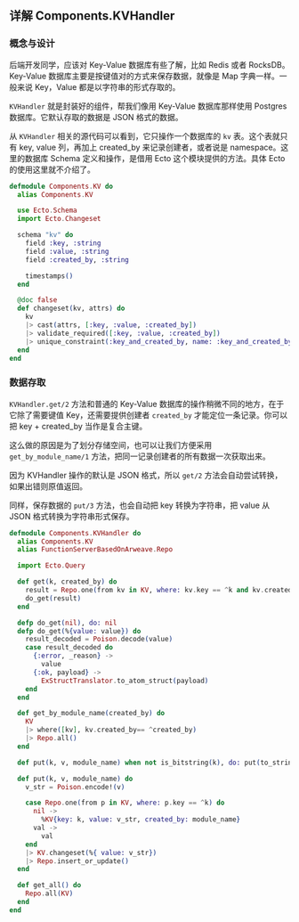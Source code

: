 ## 详解 Components.KVHandler

### 概念与设计

后端开发同学，应该对 Key-Value 数据库有些了解，比如 Redis 或者 RocksDB。Key-Value 数据库主要是按键值对的方式来保存数据，就像是 Map 字典一样。一般来说 Key，Value 都是以字符串的形式存取的。

`KVHandler` 就是封装好的组件，帮我们像用 Key-Value 数据库那样使用 Postgres 数据库。它默认存取的数据是 JSON 格式的数据。

从 `KVHandler` 相关的源代码可以看到，它只操作一个数据库的 `kv` 表。这个表就只有 key, value 列，再加上 created_by 来记录创建者，或者说是 namespace。这里的数据库 Schema 定义和操作，是借用 Ecto 这个模块提供的方法。具体 Ecto 的使用这里就不介绍了。


```elixir
defmodule Components.KV do
  alias Components.KV

  use Ecto.Schema
  import Ecto.Changeset

  schema "kv" do
    field :key, :string
    field :value, :string
    field :created_by, :string

    timestamps()
  end

  @doc false
  def changeset(kv, attrs) do
    kv
    |> cast(attrs, [:key, :value, :created_by])
    |> validate_required([:key, :value, :created_by])
    |> unique_constraint(:key_and_created_by, name: :key_and_created_by)
  end
end
```

### 数据存取

`KVHandler.get/2` 方法和普通的 Key-Value 数据库的操作稍微不同的地方，在于它除了需要键值 Key，还需要提供创建者 `created_by` 才能定位一条记录。你可以把 key + created_by 当作是复合主键。

这么做的原因是为了划分存储空间，也可以让我们方便采用 `get_by_module_name/1` 方法，把同一记录创建者的所有数据一次获取出来。

因为 KVHandler 操作的默认是 JSON 格式，所以 `get/2` 方法会自动尝试转换，如果出错则原值返回。

同样，保存数据的 `put/3` 方法，也会自动把 key 转换为字符串，把 value 从 JSON 格式转换为字符串形式保存。

```elixir
defmodule Components.KVHandler do
  alias Components.KV
  alias FunctionServerBasedOnArweave.Repo

  import Ecto.Query

  def get(k, created_by) do
    result = Repo.one(from kv in KV, where: kv.key == ^k and kv.created_by == ^created_by)
    do_get(result)
  end

  defp do_get(nil), do: nil
  defp do_get(%{value: value}) do
    result_decoded = Poison.decode(value)
    case result_decoded do
      {:error, _reason} ->
        value
      {:ok, payload} ->
        ExStructTranslator.to_atom_struct(payload)
    end
  end

  def get_by_module_name(created_by) do
    KV
    |> where([kv], kv.created_by== ^created_by)
    |> Repo.all()
  end

  def put(k, v, module_name) when not is_bitstring(k), do: put(to_string(k), v, module_name)

  def put(k, v, module_name) do
    v_str = Poison.encode!(v)

    case Repo.one(from p in KV, where: p.key == ^k) do
      nil ->
        %KV{key: k, value: v_str, created_by: module_name}
      val ->
        val
    end
    |> KV.changeset(%{ value: v_str})
    |> Repo.insert_or_update()
  end

  def get_all() do
    Repo.all(KV)
  end
end
```
